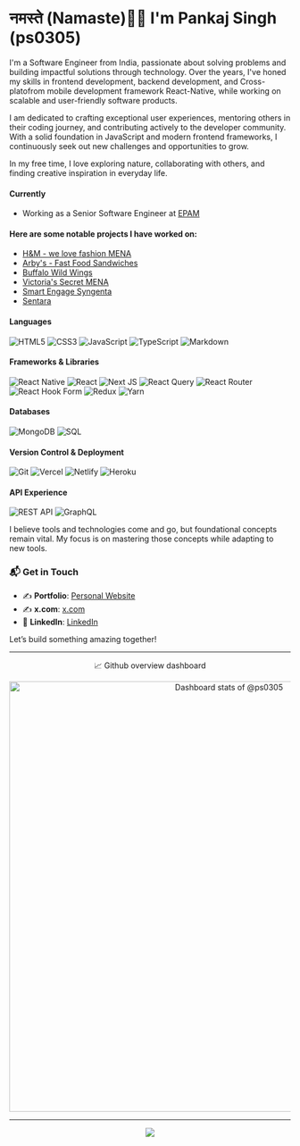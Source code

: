 # नमस्ते (Namaste)🙏🏻 I'm Pankaj Singh (ps0305)  

I'm a Software Engineer from India, passionate about solving problems and building impactful solutions through technology. Over the years, I've honed my skills in frontend development, backend development, and Cross-platofrom mobile development framework React-Native, while working on scalable and user-friendly software products.

I am dedicated to crafting exceptional user experiences, mentoring others in their coding journey, and contributing actively to the developer community. With a solid foundation in JavaScript and modern frontend frameworks, I continuously seek out new challenges and opportunities to grow.

In my free time, I love exploring nature, collaborating with others, and finding creative inspiration in everyday life.

#### Currently
- Working as a Senior Software Engineer at [EPAM](https://www.epam.com/)

#### Here are some notable projects I have worked on:

- [H&M - we love fashion MENA](https://play.google.com/store/apps/details?id=com.hm.mena&hl=en_IN&gl=US)
- [Arby's - Fast Food Sandwiches](https://apps.apple.com/us/app/arbys-fast-food-sandwiches/id1348507359)
- [Buffalo Wild Wings](https://apps.apple.com/us/app/buffalo-wild-wings/id1031364004)
- [Victoria's Secret MENA](https://play.google.com/store/apps/details?id=com.vs.mena&hl=en_US&gl=US&pli=1)
- [Smart Engage Syngenta](https://apps.apple.com/br/app/smart-engage-syngenta/id6443504370)
- [Sentara](https://www.sentara.com/)

#### Languages  
![HTML5](https://img.shields.io/badge/html5-%23E34F26.svg?style=for-the-badge&logo=html5&logoColor=white)
![CSS3](https://img.shields.io/badge/css3-%231572B6.svg?style=for-the-badge&logo=css3&logoColor=white)
![JavaScript](https://img.shields.io/badge/javascript-%23323330.svg?style=for-the-badge&logo=javascript&logoColor=%23F7DF1E)
![TypeScript](https://img.shields.io/badge/typescript-%23007ACC.svg?style=for-the-badge&logo=typescript&logoColor=white)
![Markdown](https://img.shields.io/badge/markdown-%23000000.svg?style=for-the-badge&logo=markdown&logoColor=white)
 

#### Frameworks & Libraries  
![React Native](https://img.shields.io/badge/React-Native-%2320232a.svg?style=for-the-badge&logo=createreactapp&logoColor=2361DAFB)
![React](https://img.shields.io/badge/react-%2320232a.svg?style=for-the-badge&logo=react&logoColor=%2361DAFB)
![Next JS](https://img.shields.io/badge/Next-black?style=for-the-badge&logo=next.js&logoColor=white)
![React Query](https://img.shields.io/badge/-React%20Query-FF4154?style=for-the-badge&logo=react%20query&logoColor=white)
![React Router](https://img.shields.io/badge/React_Router-CA4245?style=for-the-badge&logo=react-router&logoColor=white)
![React Hook Form](https://img.shields.io/badge/React%20Hook%20Form-%23EC5990.svg?style=for-the-badge&logo=reacthookform&logoColor=white)
![Redux](https://img.shields.io/badge/redux-%23593d88.svg?style=for-the-badge&logo=redux&logoColor=white)
![Yarn](https://img.shields.io/badge/yarn-%232C8EBB.svg?style=for-the-badge&logo=yarn&logoColor=white)

#### Databases
![MongoDB](https://img.shields.io/badge/MongoDB-%234ea94b.svg?style=for-the-badge&logo=mongodb&logoColor=white)
![SQL](https://img.shields.io/badge/SQL-%4479A1.svg?style=for-the-badge&logo=mysql&logoColor=white)
 

#### Version Control & Deployment  
![Git](https://img.shields.io/badge/git-%23F05033.svg?style=for-the-badge&logo=git&logoColor=white)
![Vercel](https://img.shields.io/badge/vercel-%23000000.svg?style=for-the-badge&logo=vercel&logoColor=white)
![Netlify](https://img.shields.io/badge/netlify-%23000000.svg?style=for-the-badge&logo=netlify&logoColor=#00C7B7)
![Heroku](https://img.shields.io/badge/heroku-%23430098.svg?style=for-the-badge&logo=heroku&logoColor=white)


#### API Experience  
![REST API](https://img.shields.io/badge/-RESTAPI-E10098?style=for-the-badge&logo=fastapi&logoColor=white)
![GraphQL](https://img.shields.io/badge/-GraphQL-E10098?style=for-the-badge&logo=graphql&logoColor=white)

I believe tools and technologies come and go, but foundational concepts remain vital. My focus is on mastering those concepts while adapting to new tools.  

### 📬 Get in Touch  
- ✍️ **Portfolio**: [Personal Website](https://ps0305.github.io)
- ✍️ **x.com**: [x.com](https://x.com/ps_0305) 
- 💼 **LinkedIn**: [LinkedIn](https://www.linkedin.com/in/ps0305)
  
Let’s build something amazing together! 

---

<p align="center">📈 Github overview dashboard </p>

<div align=center>
<a href="https://next.ossinsight.io/widgets/official/compose-user-dashboard-stats?user_id=34129569" target="_blank" style="display: block" align="center">
  <picture>
    <source media="(prefers-color-scheme: dark)" srcset="https://next.ossinsight.io/widgets/official/compose-user-dashboard-stats/thumbnail.png?user_id=34129569&image_size=auto&color_scheme=dark" width="771" height="auto">
    <img alt="Dashboard stats of @ps0305" src="https://next.ossinsight.io/widgets/official/compose-user-dashboard-stats/thumbnail.png?user_id=34129569&image_size=auto&color_scheme=light" width="771" height="auto">
  </picture>
</a>
</div>

---

<div align=center>
 
![](https://visitor-badge.laobi.icu/badge?page_id=ps0305)

</div>
